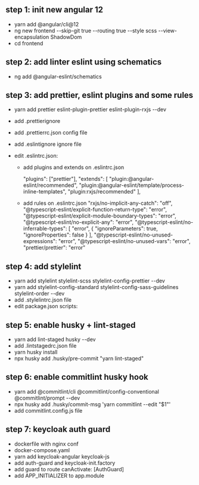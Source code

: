 
## step 1: init new angular 12
- yarn add @angular/cli@12
- ng new frontend --skip-git true --routing true --style scss --view-encapsulation ShadowDom
- cd frontend

## step 2: add linter eslint using schematics
- ng add @angular-eslint/schematics

## step 3: add prettier, eslint plugins and some rules
- yarn add prettier eslint-plugin-prettier eslint-plugin-rxjs --dev

- add .prettierignore
- add .prettierrc.json config file
- add .eslintignore ignore file
- edit .eslintrc.json:

    - add plugins and extends on .eslintrc.json

      "plugins": ["prettier"],
      "extends": [
        "plugin:@angular-eslint/recommended",
        "plugin:@angular-eslint/template/process-inline-templates",
        "plugin:rxjs/recommended"
        ],

    - add rules on .eslintrc.json
        "rxjs/no-implicit-any-catch": "off",
        "@typescript-eslint/explicit-function-return-type": "error",
        "@typescript-eslint/explicit-module-boundary-types": "error",
        "@typescript-eslint/no-explicit-any": "error",
        "@typescript-eslint/no-inferrable-types": [
          "error",
          {
            "ignoreParameters": true,
            "ignoreProperties": false
          }
        ],
        "@typescript-eslint/no-unused-expressions": "error",
        "@typescript-eslint/no-unused-vars": "error",
        "prettier/prettier": "error"

## step 4: add stylelint
- yarn add stylelint stylelint-scss stylelint-config-prettier --dev
- yarn add stylelint-config-standard stylelint-config-sass-guidelines stylelint-order --dev
- add .stylelintrc.json file
- edit package.json scripts:

## step 5: enable husky + lint-staged
- yarn add lint-staged husky --dev
- add .lintstagedrc.json file
- yarn husky install
- npx husky add .husky/pre-commit "yarn lint-staged"

## step 6: enable commitlint husky hook
- yarn add @commitlint/cli @commitlint/config-conventional @commitlint/prompt --dev
- npx husky add .husky/commit-msg 'yarn commitlint --edit "$1"'
- add commitlint.config.js file

## step 7: keycloak auth guard
- dockerfile with nginx conf
- docker-compose.yaml
- yarn add keycloak-angular keycloak-js
- add auth-guard and keycloak-init.factory
- add guard to route canActivate: [AuthGuard]
- add APP_INITIALIZER to app.module
